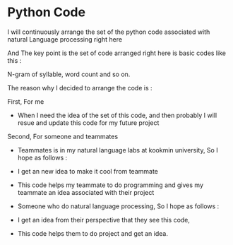 # Python Code 

 I will continuously arrange the set of the python code associated with natural Language processing right here
 
 And The key point is the set of code arranged right here is basic codes like this :
 
 N-gram of syllable, word count and so on. 
 
 The reason why I decided to arrange the code is :
 
 First, For me 
 
 - When I need the idea of the set of this code, and then probably I will resue and update this code for my future project
 
 Second, For someone and teammates 
 
 - Teammates is in my natural language labs at kookmin university, So I hope as follows  :
 
  - I get an new idea to make it cool from teammate 
  
  - This code helps my teammate to do programming and gives my teammate an idea associated with their project
 
 - Someone who do natural language processing, So I hope as follows :
 
  - I get an idea from their perspective that they see this code, 
  
  - This code helps them to do project and get an idea. 
